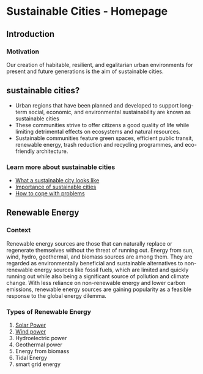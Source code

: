 # Sustainable Cities - Homepage

## Introduction

### Motivation

Our creation of habitable, resilient, and egalitarian urban environments for present and future generations is the aim of sustainable cities.

## sustainable cities?

 <!-- Zig Zag format -->
<!-- Apply images side by side -->
<!--  Add subheading, icon -->

- Urban regions that have been planned and developed to support long-term social, economic, and environmental sustainability are known as sustainable cities
- These communities strive to offer citizens a good quality of life while limiting detrimental effects on ecosystems and natural resources.
- Sustainable communities feature green spaces, efficient public transit, renewable energy, trash reduction and recycling programmes, and eco-friendly architecture.

### Learn more about sustainable cities

- [What a sustainable city looks like](WhatCity.md)
- [Importance of sustainable cities](Importance.md)
- [How to cope with problems](Coping.md)
<!-- Add fifth point -->

## Renewable Energy <!-- Main Heading -->

### Context

Renewable energy sources are those that can naturally replace or regenerate themselves without the threat of running out. Energy from sun, wind, hydro, geothermal, and biomass sources are among them. They are regarded as environmentally beneficial and sustainable alternatives to non-renewable energy sources like fossil fuels, which are limited and quickly running out while also being a significant source of pollution and climate change. With less reliance on non-renewable energy and lower carbon emissions, renewable energy sources are gaining popularity as a feasible response to the global energy dilemma.

<!-- Firther division rerquired -->

### Types of Renewable Energy <!-- Subheading -->

<!-- All these are links -->

1. [Solar Power](Solar.md)
2. [Wind power](Wind.md)
3. Hydroelectric power
4. Geothermal power
5. Energy from biomass
6. Tidal Energy
7. smart grid energy
